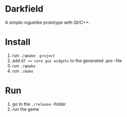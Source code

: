 Darkfield
=========
A simple roguelike prototype with Qt/C++.


Install
==
  1. run `./qmake -project`
  2. add `QT += core gui widgets` to the generated .pro -file
  3. run `./qmake`
  4. run `./make`
  
Run
==
  1. go to the `./release` -folder
  2. run the game
